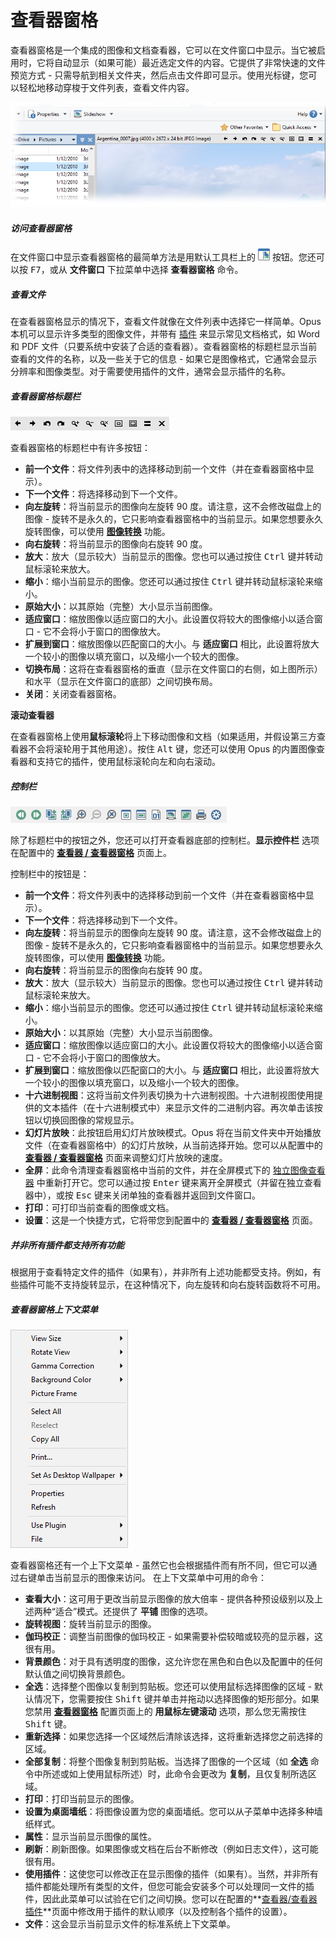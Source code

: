 # 查看器窗格

查看器窗格是一个集成的图像和文档查看器，它可以在文件窗口中显示。当它被启用时，它将自动显示（如果可能）最近选定文件的内容。它提供了非常快速的文件预览方式 - 只需导航到相关文件夹，然后点击文件即可显示。使用光标键，您可以轻松地移动穿梭于文件列表，查看文件内容。

![](/Manual/images/media/13/viewer_pane.png)

##### 访问查看器窗格

在文件窗口中显示查看器窗格的最简单方法是用默认工具栏上的 ![](/Manual/images/media/13/menu_toolbar_-_viewer_pane.png) 按钮。您还可以按 <kbd>F7</kbd>，或从 **文件窗口** 下拉菜单中选择 **查看器窗格** 命令。

##### 查看文件

在查看器窗格显示的情况下，查看文件就像在文件列表中选择它一样简单。Opus 本机可以显示许多类型的图像文件，并带有 [插件](/Manual/preferences/preferences_categories/viewer/viewer_plugins.zh.md) 来显示常见文档格式，如 Word 和 PDF 文件（只要系统中安装了合适的查看器）。查看器窗格的标题栏显示当前查看的文件的名称，以及一些关于它的信息 - 如果它是图像格式，它通常会显示分辨率和图像类型。对于需要使用插件的文件，通常会显示插件的名称。

##### 查看器窗格标题栏

![](/Manual/images/media/13/viewerpane_titlebar.png)

查看器窗格的标题栏中有许多按钮：

- **前一个文件**：将文件列表中的选择移动到前一个文件（并在查看器窗格中显示）。
- **下一个文件**：将选择移动到下一个文件。
- **向左旋转**：将当前显示的图像向左旋转 90 度。请注意，这不会修改磁盘上的图像 - 旋转不是永久的，它只影响查看器窗格中的当前显示。如果您想要永久旋转图像，可以使用 **[图像转换](/Manual/additional_functionality/image_conversion/README.zh.md)** 功能。
- **向右旋转**：将当前显示的图像向右旋转 90 度。
- **放大**：放大（显示较大）当前显示的图像。您也可以通过按住 <kbd>Ctrl</kbd> 键并转动鼠标滚轮来放大。
- **缩小**：缩小当前显示的图像。您还可以通过按住 <kbd>Ctrl</kbd> 键并转动鼠标滚轮来缩小。
- **原始大小**：以其原始（完整）大小显示当前图像。
- **适应窗口**：缩放图像以适应窗口的大小。此设置仅将较大的图像缩小以适合窗口 - 它不会将小于窗口的图像放大。
- **扩展到窗口**：缩放图像以匹配窗口的大小。与 **适应窗口** 相比，此设置将放大一个较小的图像以填充窗口，以及缩小一个较大的图像。
- **切换布局**：这将在查看器窗格的垂直（显示在文件窗口的右侧，如上图所示）和水平（显示在文件窗口的底部）之间切换布局。
- **关闭**：关闭查看器窗格。

**滚动查看器**

在查看器窗格上使用**鼠标滚轮**将上下移动图像和文档（如果适用，并假设第三方查看器不会将滚轮用于其他用途）。按住 <kbd>Alt</kbd> 键，您还可以使用 Opus 的内置图像查看器和支持它的插件，使用鼠标滚轮向左和向右滚动。

##### 控制栏

![](/Manual/images/media/13/viewerpane_controlbar.png)

除了标题栏中的按钮之外，您还可以打开查看器底部的控制栏。**显示控件栏** 选项在配置中的 **[查看器 / 查看器窗格](/Manual/preferences/preferences_categories/viewer/viewer_pane.zh.md)** 页面上。

控制栏中的按钮是：

- **前一个文件**：将文件列表中的选择移动到前一个文件（并在查看器窗格中显示）。
- **下一个文件**：将选择移动到下一个文件。
- **向左旋转**：将当前显示的图像向左旋转 90 度。请注意，这不会修改磁盘上的图像 - 旋转不是永久的，它只影响查看器窗格中的当前显示。如果您想要永久旋转图像，可以使用 **[图像转换](/Manual/additional_functionality/image_conversion/README.zh.md)** 功能。
- **向右旋转**：将当前显示的图像向右旋转 90 度。
- **放大**：放大（显示较大）当前显示的图像。您也可以通过按住 <kbd>Ctrl</kbd> 键并转动鼠标滚轮来放大。
- **缩小**：缩小当前显示的图像。您还可以通过按住 <kbd>Ctrl</kbd> 键并转动鼠标滚轮来缩小。
- **原始大小**：以其原始（完整）大小显示当前图像。
- **适应窗口**：缩放图像以适应窗口的大小。此设置仅将较大的图像缩小以适合窗口 - 它不会将小于窗口的图像放大。
- **扩展到窗口**：缩放图像以匹配窗口的大小。与 **适应窗口** 相比，此设置将放大一个较小的图像以填充窗口，以及缩小一个较大的图像。
- **十六进制视图**：这将当前文件列表切换为十六进制视图。十六进制视图使用提供的文本插件（在十六进制模式中）来显示文件的二进制内容。再次单击该按钮以切换回图像的常规显示。
- **幻灯片放映**：此按钮启用幻灯片放映模式。Opus 将在当前文件夹中开始播放文件（在查看器窗格中）的幻灯片放映，从当前选择开始。您可以从配置中的 **[查看器 / 查看器窗格](/Manual/preferences/preferences_categories/viewer/viewer_pane.zh.md)** 页面来调整幻灯片放映的速度。
- **全屏**：此命令清理查看器窗格中当前的文件，并在全屏模式下的 [独立图像查看器](/Manual/additional_functionality/viewing_images/README.zh.md) 中重新打开它。您可以通过按 <kbd>Enter</kbd> 键来离开全屏模式（并留在独立查看器中），或按 <kbd>Esc</kbd> 键来关闭单独的查看器并返回到文件窗口。
- **打印**：可打印当前查看的图像或文档。
- **设置**：这是一个快捷方式，它将带您到配置中的 **[查看器 / 查看器窗格](/Manual/preferences/preferences_categories/viewer/viewer_pane.zh.md)** 页面。

##### 并非所有插件都支持所有功能

根据用于查看特定文件的插件（如果有），并非所有上述功能都受支持。例如，有些插件可能不支持旋转显示，在这种情况下，向左旋转和向右旋转函数将不可用。

##### 查看器窗格上下文菜单

![](/Manual/images/media/13/viewer_pane_context_menu.png)

查看器窗格还有一个上下文菜单 - 虽然它也会根据插件而有所不同，但它可以通过右键单击当前显示的图像来访问。
在上下文菜单中可用的命令：

- **查看大小**：这可用于更改当前显示图像的放大倍率 - 提供各种预设级别以及上述两种“适合”模式。还提供了 **平铺** 图像的选项。
- **旋转视图**：旋转当前显示的图像。
- **伽玛校正**：调整当前图像的伽玛校正 - 如果需要补偿较暗或较亮的显示器，这很有用。
- **背景颜色**：对于具有透明度的图像，这允许您在黑色和白色以及配置中的任何默认值之间切换背景颜色。
- **全选**：选择整个图像以复制到剪贴板。您还可以使用鼠标选择图像的区域 - 默认情况下，您需要按住 <kbd>Shift</kbd> 键并单击并拖动以选择图像的矩形部分。如果您禁用 **[查看器窗格](/Manual/preferences/preferences_categories/viewer/viewer_pane.zh.md)** 配置页面上的 **用鼠标左键滚动** 选项，那么您无需按住 <kbd>Shift</kbd> 键。
- **重新选择**：如果您选择一个区域然后清除该选择，这将重新选择您之前选择的区域。
- **全部复制**：将整个图像复制到剪贴板。当选择了图像的一个区域（如 **全选** 命令中所述或如上使用鼠标所述）时，此命令会更改为 **复制**，且仅复制所选区域。
- **打印**：打印当前显示的图像。
- **设置为桌面墙纸**：将图像设置为您的桌面墙纸。您可以从子菜单中选择多种墙纸样式。
- **属性**：显示当前显示图像的属性。
- **刷新**：刷新图像。如果图像或文档在后台不断修改（例如日志文件），这可能很有用。
- **使用插件**：这使您可以修改正在显示图像的插件（如果有）。当然，并非所有插件都能处理所有类型的文件，但您可能会安装多个可以处理同一文件的插件，因此此菜单可以试验在它们之间切换。您可以在配置的**[查看器/查看器插件](/Manual/preferences/preferences_categories/viewer/viewer_plugins.zh.md)**页面中修改用于插件的默认顺序（以及控制各个插件的设置）。
- **文件**：这会显示当前显示文件的标准系统上下文菜单。